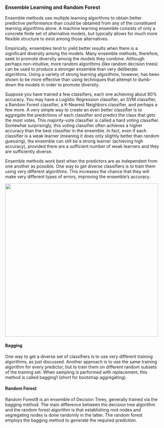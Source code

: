 ### Ensemble Learning and Random Forest
Ensemble methods use multiple learning algorithms to obtain better predictive performance than could be obtained from any of the constituent learning algorithms alone. A machine learning ensemble consists of only a concrete finite set of alternative models, but typically allows for much more flexible structure to exist among those alternatives.  

Empirically, ensembles tend to yield better results when there is a significant diversity among the models. Many ensemble methods, therefore, seek to promote diversity among the models they combine. Although perhaps non-intuitive, more random algorithms (like random decision trees) can be used to produce a stronger ensemble than very deliberate algorithms. Using a variety of strong learning algorithms, however, has been shown to be more effective than using techniques that attempt to dumb-down the models in order to promote diversity.

Suppose you have trained a few classifiers, each one achieving about 80% accuracy. You may have a Logistic Regression classifier, an SVM classifier, a Random Forest classifier, a K-Nearest Neighbors classifier, and perhaps a few more. A very simple way to create an even better classifier is to aggregate the predictions of each classifier and predict the class that gets the most votes. This majority-vote classifier is called a hard voting classifier. Somewhat surprisingly, this voting classifier often achieves a higher accuracy than the best classifier in the ensemble. In fact, even if each classifier is a weak learner (meaning it does only slightly better than random guessing), the ensemble can still be a strong learner (achieving high accuracy), provided there are a sufficient number of weak learners and they are sufficiently diverse. 

Ensemble methods work best when the predictors are as independent from one another as possible. One way to get diverse classifiers is to train them using very different algorithms. This increases the chance that they will make very different types of errors, improving the ensemble’s accuracy.   

<img src="https://cdn-images-1.medium.com/max/1000/0*c0Eg6-UArkslgviw.png" width="500" align="center"/> 


#### Bagging
One way to get a diverse set of classifiers is to use very different training algorithms, as just discussed. Another approach is to use the same training algorithm for every predictor, but to train them on different random subsets of the training set. When sampling is performed with replacement, this method is called bagging1 (short for bootstrap aggregating).

#### Random Forest
Random Forest9 is an ensemble of Decision Trees, generally trained via the bagging method. The main difference between the decision tree algorithm and the random forest algorithm is that establishing root nodes and segregating nodes is done randomly in the latter. The random forest employs the bagging method to generate the required prediction.
